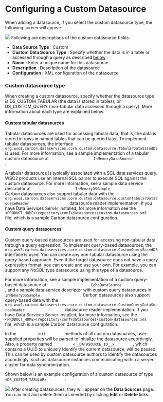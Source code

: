 # Configuring a Custom Datasource

When adding a datasource, if you select the custom datasource type, the following screen will appear:

![](attachments/43977374/44172375.png)
Following are descriptions of the custom datasource fields:

-   **Data Source Type** : Custom
-   **Custom Data Source Type** : Specify whether the data is in a table or accessed through a query as described [below](#ConfiguringaCustomDatasource-CusDSType) .
-   **Name** : Enter a unique name for this datasource
-   **Description** : Description of the datasource
-   **Configuration** : XML configuration of the datasource

### Custom datasource type

When creating a custom datasource, specify whether the datasource type is DS\_CUSTOM\_TABULAR (the data is stored in tables), or DS\_CUSTOM\_QUERY (non-tabular data accessed through a query). More information about each type are explained below.

#### Custom tabular datasources

Tabular datasources are used for accessing tabular data, that is, the data is stored in rows in named tables that can be queried later. To implement tabular datasources, the interface `                     org.wso2.carbon.dataservices.core.custom.datasource.TabularDataBasedDS                   ` is used. For more information, see a sample implementation of a tabular custom datasource at `                     InMemoryDataSource                   ` .

A tabular datasource is typically associated with a SQL data services query. WSO2 products use an internal SQL parser to execute SQL against the custom datasource. For more information, see a sample data service descriptor at `                     InMemoryDSSample                   ` . Carbon datasources also support tabular data with the `                     org.wso2.carbon.dataservices.core.custom.datasource.CustomTabularDataSourceReader                   ` datasource reader implementation. If you have Data Services Server installed, for more information see the `          <PRODUCT_HOME>\repository\conf\datasources\custom-datasources.xml         ` file, which is a sample Carbon datasource configuration.

#### Custom query datasources

Custom query-based datasources are used for accessing non-tabular data through a query expression. To implement query-based datasources, the `                     org.wso2.carbon.dataservices.core.custom.datasource.CustomQueryBasedDS                   ` interface is used. You can create any non-tabular datasource using the query-based approach. Even if the target datasource does not have a query expression format, you can create and use your own. For example, you can support any NoSQL type datasource using this type of a datasource.

For more information, see a sample implementation of a custom query-based datasource at `                     EchoDataSource                   ` , and a sample data service descriptor with custom query datasources in `                     InMemoryDSSample                   ` . Carbon datasources also support query-based data with the `                     org.wso2.carbon.dataservices.core.custom.datasource.CustomQueryDataSourceReader                   ` datasource reader implementation. If you have Data Services Server installed, for more information, see the `          <PRODUCT_HOME>\repository\conf\datasources\custom-datasources.xml         ` file, which is a sample Carbon datasource configuration.

In the `          init         ` methods of all custom datasources, user-supplied properties will be parsed to initialize the datasource accordingly. Also, a property named `          <__DATASOURCE_ID__>         ` , which contains a UUID to uniquely identify the current datasource, will be passed. This can be used by custom datasource authors to identify the datasources accordingly, such as datasource instances communicating within a server cluster for data synchronization.

Shown below is an example configuration of a custom datasource of type `          <DS_CUSTOM_TABULAR>         ` :

![](attachments/43977374/44172376.png)
After creating datasources, they will appear on the **Data Sources** page. You can edit and delete them as needed by clicking **Edit** or **Delete** links.


